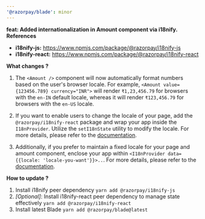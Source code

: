 ```yaml
---
'@razorpay/blade': minor
---
```


**feat: Added internationalization in Amount component via i18nify.
References**

- **i18nify-js:** https://www.npmjs.com/package/@razorpay/i18nify-js
- **i18nify-react:** https://www.npmjs.com/package/@razorpay/i18nify-react

**What changes ?**

1. The `<Amount />` component will now automatically format numbers based on the user's browser locale. For example, `<Amount value={123456.789} currency="INR">` will render `₹1,23,456.79` for browsers with the `en-IN` default locale, whereas it will render `₹123,456.79` for browsers with the `en-US` locale.

2. If you want to enable users to change the locale of your page, add the `@razorpay/i18nify-react` package and wrap your app inside the `I18nProvider`. Utilize the `setI18nState` utility to modify the locale. For more details, please refer to the [documentation](https://www.npmjs.com/package/@razorpay/i18nify-react).

3. Additionally, if you prefer to maintain a fixed locale for your page and amount component, enclose your app within `<I18nProvider data={{locale: 'locale-you-want'}}>..`. For more details, please refer to the [documentation](https://www.npmjs.com/package/@razorpay/i18nify-react).

**How to update ?**

1. Install i18nify peer dependency `yarn add @razorpay/i18nify-js`
2. _[Optional]_: Install i18nify-react peer dependency to manage state effectively `yarn add @razorpay/i18nify-react`
3. Install latest Blade `yarn add @razorpay/blade@latest`
